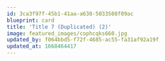 ```yaml
---
id: 3ca3f97f-45b1-41aa-a630-5033508f09ac
blueprint: card
title: 'Title 7 (Duplicated) (2)'
image: featured_images/cophcqks660.jpg
updated_by: f064bbd5-f72f-4685-ac55-fa31af92a19f
updated_at: 1668464417
---
```

